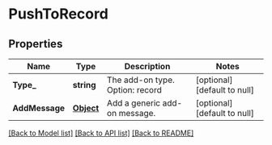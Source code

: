 # PushToRecord

## Properties
Name | Type | Description | Notes
------------ | ------------- | ------------- | -------------
**Type_** | **string** | The add-on type. Option: record | [optional] [default to null]
**AddMessage** | [**Object**](object.md) | Add a generic add-on message. | [optional] [default to null]

[[Back to Model list]](../README.md#documentation-for-models) [[Back to API list]](../README.md#documentation-for-api-endpoints) [[Back to README]](../README.md)


